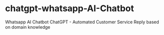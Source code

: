 # chatgpt-whatsapp-AI-Chatbot
Whatsapp AI Chatbot ChatGPT - Automated Customer Service Reply based on domain knowledge
